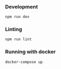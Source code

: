 ### Development

```bash
npm run dev
```

### Linting

```bash
npm run lint
```

### Running with docker

```bash
docker-compose up
```


